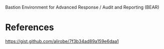 Bastion Environment for Advanced Response / Audit and Reporting (BEAR)

# References
https://gist.github.com/alirobe/7f3b34ad89a159e6daa1